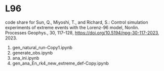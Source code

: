 # L96

code share for
Sun, Q., Miyoshi, T., and Richard, S.: Control simulation experiments of extreme events with the Lorenz-96 model, Nonlin. Processes Geophys., 30, 117–128, https://doi.org/10.5194/npg-30-117-2023, 2023. 



   1. gen_natural_run-Copy1.ipynb
   2. generate_obs.ipynb
   3. ana_ini.ipynb
  4. gen_ana_En_rk4_new_extreme_def-Copy.ipynb
